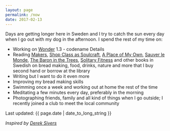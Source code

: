 ```yaml
---
layout: page
permalink: /now
date: 2017-02-13
---
```


Days are getting longer here in Sweden and I try to catch the sun every day when I go out with my dog in the afternoon. I spend the rest of my time on:

- Working on [Wonder](https://itunes.apple.com/us/app/wonder-reader-for-wikipedia/id1050888989?mt=8&at=1010lo2M) 1.3 - codename Details
- Reading [Makers](http://craphound.com/makers/download/), [Shop Class as Soulcraft](http://www.matthewbcrawford.com/new-page-1-1-2/), [A Place of My Own](https://en.wikipedia.org/wiki/A_Place_of_My_Own), [Sauver le Monde](http://www.editionslesliensquiliberent.fr/livre-Sauver_le_monde-9791020901835-1-1-0-1.html), [The Baron in the Trees](https://en.wikipedia.org/wiki/The_Baron_in_the_Trees), [Solitary Fitness](https://www.goodreads.com/book/show/1906459.Solitary_Fitness) and other books in Swedish on bread making, food, drinks, nature and more that I buy second hand or borrow at the library
- Writing but I want to do it even more
- Improving my bread making skills
- Swimming once a week and working out at home the rest of the time
- Meditating a few minutes every day, preferably in the morning
- Photographing friends, family and all kind of things when I go outside; I recently joined a club to meet the local community

Last updated: {{ page.date | date_to_long_string }}

*Inspired by [Derek Sivers](https://sivers.org/nowff)*
